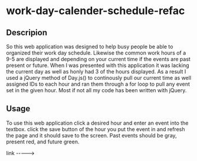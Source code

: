 # work-day-calender-schedule-refac
## Descripion
So this web application was designed to help busy people be able to organized their 
work day schedule. Likewise the common work hours of a 9-5 are displayed and depending
on your current time if the events are past present or future. When I was presented 
with this application it was lacking the current day as well as honly had 3 of the hours
displayed. As a result I used a jQuery method of Day.js() to continously pull our current
time as well assigned IDs to each hour and ran them through a for loop to pull any event
set in the given hour. Most if not all my code has been written with jQuery.

## Usage
To use this web application click a desired hour and enter an event into the textbox.
click the save button of the hour you put the event in and refresh the page and it 
should save to the screen. Past events should be gray, present red, and future green.

link -----> 
